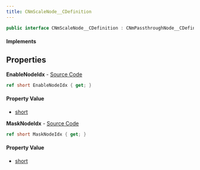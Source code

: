```yaml
---
title: CNmScaleNode__CDefinition
---
```


```csharp
public interface CNmScaleNode__CDefinition : CNmPassthroughNode__CDefinition, CNmPoseNode__CDefinition, CNmGraphNode__CDefinition, ISchemaClass<CNmGraphNode__CDefinition>, ISchemaClass<CNmPoseNode__CDefinition>, ISchemaClass<CNmPassthroughNode__CDefinition>, ISchemaClass<CNmScaleNode__CDefinition>, ISchemaField, ISchemaClass, INativeHandle
```

#### Implements

## Properties

**EnableNodeIdx** - [Source Code](https://github.com/swiftly-solution/swiftlys2/blob/main/managed/src/SwiftlyS2.Generated/Schemas/Interfaces/CNmScaleNode__CDefinition.cs#L18)

```csharp
ref short EnableNodeIdx { get; }
```

#### Property Value

- [short](https://learn.microsoft.com/dotnet/api/system.int16)

**MaskNodeIdx** - [Source Code](https://github.com/swiftly-solution/swiftlys2/blob/main/managed/src/SwiftlyS2.Generated/Schemas/Interfaces/CNmScaleNode__CDefinition.cs#L16)

```csharp
ref short MaskNodeIdx { get; }
```

#### Property Value

- [short](https://learn.microsoft.com/dotnet/api/system.int16)

